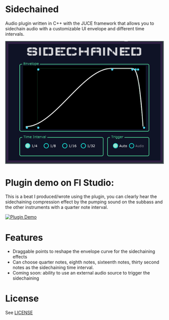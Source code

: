 # Sidechained
Audio plugin written in C++ with the JUCE framework that allows you to sidechain audio with a customizable UI envelope and different time intervals.
<center><img src="images\sidechained2.PNG"/></center>

# Plugin demo on Fl Studio:

This is a beat I produced/wrote using the plugin, you can clearly hear the sidechaining compression effect by the pumping sound on the subbass and the other instruments with a quarter note interval.

[![Plugin Demo](https://img.youtube.com/vi/cd4Z0Rr5xgI/0.jpg)](https://www.youtube.com/watch?v=cd4Z0Rr5xgI)
<h1>Features</h1>
<ul>
  <li>Draggable points to reshape the envelope curve for the sidechaining effects</li>
  <li>Can choose quarter notes, eighth notes, sixteenth notes, thirty second notes as the sidechaining time interval.</li>
  <li>Coming soon: ability to use an external audio source to trigger the sidechaining</li>
</ul>

<h1>License</h1>
See <a href="LICENSE">LICENSE</a>
